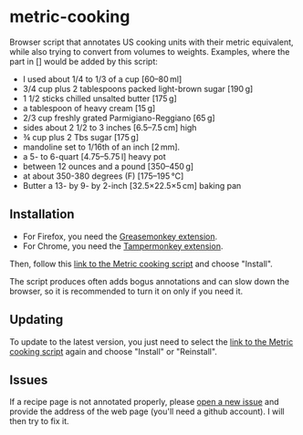 metric-cooking
==============

Browser script that annotates US cooking units with their metric
equivalent, while also trying to convert from volumes to weights.
Examples, where the part in [] would be added by this script:

* I used about 1/4 to 1/3 of a cup [60–80 ml]
* 3/4 cup plus 2 tablespoons packed light-brown sugar [190 g]
* 1 1/2 sticks chilled unsalted butter [175 g]
* a tablespoon of heavy cream [15 g]
* 2/3 cup freshly grated Parmigiano-Reggiano [65 g]
* sides about 2 1/2 to 3 inches [6.5–7.5 cm] high
* ¾ cup plus 2 Tbs sugar [175 g]
* mandoline set to 1/16th of an inch [2 mm].
* a 5- to 6-quart [4.75–5.75 l] heavy pot
* between 12 ounces and a pound [350–450 g]
* at about 350-380 degrees (F) [175–195 °C]
* Butter a 13- by 9- by 2-inch [32.5×22.5×5 cm] baking pan

Installation
------------

* For Firefox, you need the [Greasemonkey
extension](https://addons.mozilla.org/en-us/firefox/addon/greasemonkey/).
* For Chrome, you need the [Tampermonkey
extension](https://chrome.google.com/webstore/detail/tampermonkey/dhdgffkkebhmkfjojejmpbldmpobfkfo).

Then, follow this [link to the Metric cooking
script](https://github.com/falk-hueffner/metric-cooking/raw/master/Metric_cooking.user.js)
and choose "Install".

The script produces often adds bogus annotations and can slow down the
browser, so it is recommended to turn it on only if you need it.

Updating
--------

To update to the latest version, you just need to select the [link to
the Metric cooking
script](https://github.com/falk-hueffner/metric-cooking/raw/master/Metric_cooking.user.js)
again and choose "Install" or "Reinstall".

Issues
------

If a recipe page is not annotated properly, please [open a new
issue](https://github.com/falk-hueffner/metric-cooking/issues/new) and
provide the address of the web page (you'll need a github account). I
will then try to fix it.
